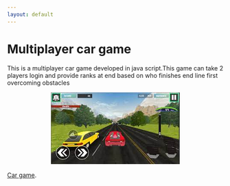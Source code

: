 ```yaml
---
layout: default
---
```




# Multiplayer car game

This is a multiplayer car game developed in java script.This game can take 2 players login and provide ranks at end based on who finishes end line first overcoming obstacles
<center><img src="./assets/car.png"/></center>

[Car game](https://github.com/KaviyaSubramanian706/animals).

